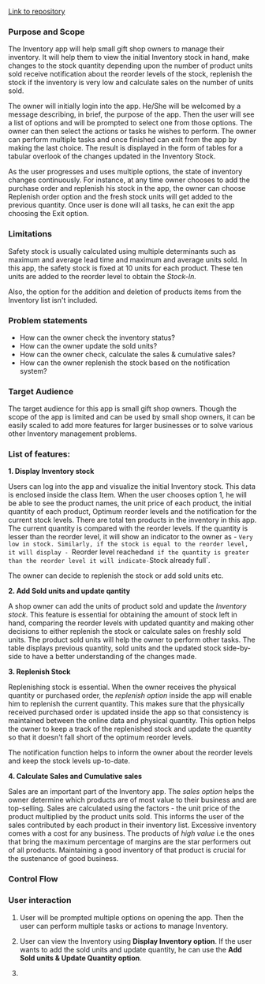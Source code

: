 [Link to repository](https://github.com/inverseswirl/ShriyaDhar_T1A3)

### **Purpose and Scope**
The Inventory app will help small gift shop owners to manage their inventory.
It will help them to view the initial Inventory stock in hand, make changes to the stock quantity depending upon the number of product units sold receive notification about the reorder levels of the stock, replenish the stock if the inventory is very low and calculate sales on the number of units sold. 

The owner will initially login into the app. He/She will be welcomed by a message describing, in brief, the purpose of the app. Then the user will see a list of options and will be prompted to select one from those options. The owner can then select the actions or tasks he wishes to perform. The owner can perform multiple tasks and once finished can exit from the app by making the last choice. The result is displayed in the form of tables for a tabular overlook of the changes updated in the Inventory Stock.

As the user progresses and uses multiple options, the state of inventory changes continuously. For instance, at any time owner chooses to add the purchase order and replenish his stock in the app, the owner can choose Replenish order option and the fresh stock units will get added to the previous quantity. Once user is done will all tasks, he can exit the app choosing the Exit option.


### **Limitations**

Safety stock is usually calculated using multiple determinants such as maximum and average lead time
and maximum and average units sold. In this app, the safety stock is fixed at 10 units for each product.
These ten units are added to the reorder level to obtain the _Stock-In._

Also, the option for the addition and deletion of products items from the Inventory list isn't included. 

### **Problem statements**

- How can the owner check the inventory status?
- How can the owner update the sold units?
- How can the owner check, calculate the sales & cumulative sales?
- How can the owner replenish the stock based on the notification system?

### **Target Audience**

The target audience for this app is small gift shop owners. 
Though the scope of the app is limited and can be used by small shop owners, it can be easily scaled
to add more features for larger businesses or to solve various other Inventory management problems.


### **List of features:**

**1. Display Inventory stock**

Users can log into the app and visualize the initial Inventory stock. This data is enclosed inside the class Item.
When the user chooses option 1, he will be able to see the product names, the unit price of each product, the initial quantity of each product, Optimum reorder levels and the notification for the current stock levels. There are total ten products in the inventory in this app. The current quantity is compared with the reorder levels. If the quantity is lesser than the reorder level, 
it will show an indicator to the owner as - `Very low in stock. Similarly, if the stock is equal to the reorder level, it will display - `Reorder level reached` and if the quantity is greater than the reorder level it will indicate- `Stock already full`.

The owner can decide to replenish the stock or add sold units etc. 

**2. Add Sold units and update qantity**

A shop owner can add the units of product sold and update the _Inventory stock._ This feature is essential for obtaining the amount of stock left in hand, comparing the reorder levels with updated quantity and making other decisions to either replenish the stock or calculate sales on freshly sold units. The product sold units will help the owner to perform other tasks. The table displays previous quantity, sold units and the updated stock side-by-side to have a better understanding of the changes made.

**3. Replenish Stock**

Replenishing stock is essential. When the owner receives the physical quantity or purchased order, the _replenish option_ inside the app will enable him to replenish the current quantity. This makes sure that the physically received purchased order is updated inside the app so that consistency is maintained between the online data and physical quantity. This option helps the owner to keep a track of the replenished stock and update the quantity so that it doesn't fall short of the optimum reorder levels. 

The notification function helps to inform the owner about the reorder levels and keep the stock levels up-to-date.

**4. Calculate Sales and Cumulative sales**

Sales are an important part of the Inventory app. The _sales option_ helps the owner determine which products are of most value to their business and are top-selling. Sales are calculated using the factors - the unit price of the product multiplied by the product units sold. This informs the user of the sales contributed by each product in their inventory list. Excessive inventory comes with a cost for any business. The products of _high value_ i.e the ones that bring the maximum percentage of margins are the star performers out of all products. Maintaining a good inventory of that product is crucial for the sustenance of good business.

### **Control Flow**

### **User interaction**

1. User will be prompted multiple options on opening the app. Then the user can perform multiple tasks or actions to manage Inventory.

2. User can view the Inventory using **Display Inventory option**. If the user wants to add the sold units and update quantity, he can use the **Add Sold units & Update Quantity option**. 

3. 







